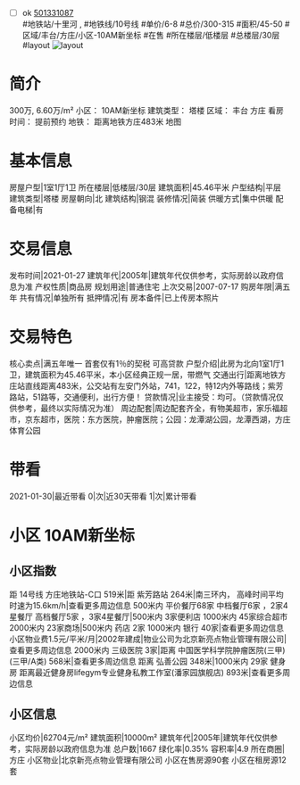 - [ ] ok [501331087](https://bj.5i5j.com/ershoufang/501331087.html)  
 #地铁站/十里河 ,  #地铁线/10号线
#单价/6-8 #总价/300-315 #面积/45-50   #区域/丰台/方庄/小区-10AM新坐标 #在售 #所在楼层/低楼层 #总楼层/30层 #layout 
![layout](http://image2a.5i5j.com/bdir/layout/315.jpg_P5.jpg) 
# 简介 
 300万,  6.60万/m² 
小区： 10AM新坐标
建筑类型： 塔楼
区域： 丰台 方庄
看房时间： 提前预约
地铁： 距离地铁方庄483米 地图
# 基本信息 
 房屋户型|1室1厅1卫
所在楼层|低楼层/30层
建筑面积|45.46平米
户型结构|平层
建筑类型|塔楼
房屋朝向|北
建筑结构|钢混
装修情况|简装
供暖方式|集中供暖
配备电梯|有
# 交易信息 
 发布时间|2021-01-27
建筑年代|2005年|建筑年代仅供参考，实际房龄以政府信息为准
产权性质|商品房
规划用途|普通住宅
上次交易|2007-07-17
购房年限|满五年
共有情况|单独所有
抵押情况|有
房本备件|已上传房本照片
# 交易特色 
 核心卖点|满五年唯一 首套仅有1％的契税 可高贷款
户型介绍|此房为北向1室1厅1卫，建筑面积为45.46平米，本小区经典正规一居，带燃气
交通出行|距离地铁方庄站直线距离483米，公交站有左安门外站，741，122，特12内外等路线；紫芳路站，51路等，交通便利，出行方便！
贷款情况|业主接受：均可。（贷款情况仅供参考，最终以实际情况为准）
周边配套|周边配套齐全，有物美超市，家乐福超市，京东超市，医院：东方医院，肿瘤医院；公园：龙潭湖公园，龙潭西湖，方庄体育公园
# 带看 
 2021-01-30|最近带看	 0|次|近30天带看	 1|次|累计带看
# 小区 10AM新坐标
## 小区指数 
 距 14号线 方庄地铁站-C口 519米|距 紫芳路站 264米|南三环内， 高峰时间平均时速为15.6km/h|查看更多周边信息
500米内 平价餐厅68家
中档餐厅6家 ，2家4星餐厅
高档餐厅5家 ，3家4星餐厅|500米内 3家便利店
1000米内 45家综合超市
2000米内 23家商场|500米内 药店 2家
1000米内 银行 40家|查看更多周边信息
小区物业费1.5元/平米/月|2002年建成|物业公司为北京新亮点物业管理有限公司|查看更多周边信息
2000米内 三级医院 3家|距离 中国医学科学院肿瘤医院(三甲) (三甲/A类) 568米|查看更多周边信息
距离 弘善公园 348米|1000米内 29家 健身房
距离最近健身房lifegym专业健身私教工作室(潘家园旗舰店) 893米|查看更多周边信息
## 小区信息 
 小区均价|62704元/m²
建筑面积|10000m²
建筑年代|2005年|建筑年代仅供参考，实际房龄以政府信息为准
总户数|1667
绿化率|0.35%
容积率|4.9
所在商圈|方庄
小区物业|北京新亮点物业管理有限公司
小区在售房源90套
小区在租房源12套
